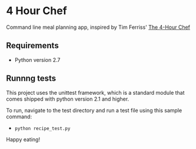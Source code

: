 # 4 Hour Chef
Command line meal planning app, inspired by Tim Ferriss' [The 4-Hour Chef](https://fourhourchef.com/)

## Requirements
- Python version 2.7

## Runnng tests
This project uses the unittest framework, which is a standard module that comes shipped with python version 2.1 and higher.

To run, navigate to the test directory and run a test file using this sample command:
- ```python recipe_test.py```

Happy eating!
